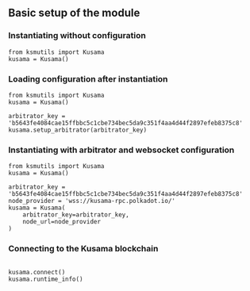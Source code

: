 ## Basic setup of the module

### Instantiating without configuration
```
from ksmutils import Kusama
kusama = Kusama()
```

### Loading configuration after instantiation
```
from ksmutils import Kusama
kusama = Kusama()

arbitrator_key = 'b5643fe4084cae15ffbbc5c1cbe734bec5da9c351f4aa4d44f2897efeb8375c8'
kusama.setup_arbitrator(arbitrator_key)
```

### Instantiating with arbitrator and websocket configuration
```
from ksmutils import Kusama
kusama = Kusama()

arbitrator_key = 'b5643fe4084cae15ffbbc5c1cbe734bec5da9c351f4aa4d44f2897efeb8375c8'
node_provider = 'wss://kusama-rpc.polkadot.io/'
kusama = Kusama(
    arbitrator_key=arbitrator_key,
    node_url=node_provider
)
```

### Connecting to the Kusama blockchain
```python

kusama.connect()
kusama.runtime_info()
```
